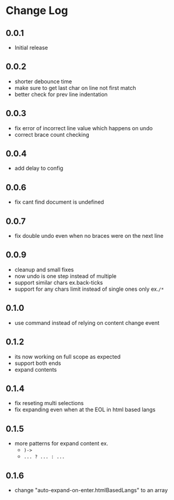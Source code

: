 # Change Log

## 0.0.1

- Initial release

## 0.0.2

- shorter debounce time
- make sure to get last char on line not first match
- better check for prev line indentation

## 0.0.3

- fix error of incorrect line value which happens on undo
- correct brace count checking

## 0.0.4

- add delay to config

## 0.0.6

- fix cant find document is undefined

## 0.0.7

- fix double undo even when no braces were on the next line

## 0.0.9

- cleanup and small fixes
- now undo is one step instead of multiple
- support similar chars ex.back-ticks
- support for any chars limit instead of single ones only ex.`/*`

## 0.1.0

- use command instead of relying on content change event

## 0.1.2

- its now working on full scope as expected
- support both ends
- expand contents

## 0.1.4

- fix reseting multi selections
- fix expanding even when at the EOL in html based langs

## 0.1.5

- more patterns for expand content ex.
    - `)->`
    - `... ? ... : ...`

## 0.1.6

- change "auto-expand-on-enter.htmlBasedLangs" to an array

